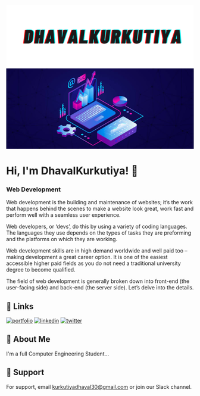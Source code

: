 
![Resume cv](img/DhavalKurkutiya.png)
![Logo](/img/web_dev.png)


  
# Hi, I'm DhavalKurkutiya! 👋


### Web Development
Web development is the building and maintenance of websites; it’s the work that happens behind the scenes to make a website look great, work fast and perform well with a seamless user experience.

Web developers, or ‘devs’, do this by using a variety of coding languages. The languages they use depends on the types of tasks they are preforming and the platforms on which they are working.

Web development skills are in high demand worldwide and well paid too – making development a great career option. It is one of the easiest accessible higher paid fields as you do not need a traditional university degree to become qualified.

The field of web development is generally broken down into front-end (the user-facing side) and back-end (the server side). Let’s delve into the details.



## 🔗 Links
[![portfolio](https://img.shields.io/badge/Instagram-000?style=for-the-badge&logo=ko-fi&logoColor=red)](https://www.instagram.com/dhaval.kurkutiya/)
[![linkedin](https://img.shields.io/badge/linkedin-0A66C2?style=for-the-badge&logo=linkedin&logoColor=white)](https://www.linkedin.com/in/dhaval-kurkutiya-1540981b5/)
[![twitter](https://img.shields.io/badge/twitter-1DA1F2?style=for-the-badge&logo=twitter&logoColor=white)](https://twitter.com/Dhaval87950061)



## 🚀 About Me
I'm a full Computer Engineering Student...

## 🎉 Support
For support, email kurkutiyadhaval30@gmail.com or join our Slack channel.
